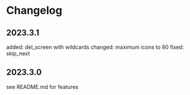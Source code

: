# Changelog

## 2023.3.1

added: del_screen with wildcards
changed: maximum icons to 80
fixed: skip_next

## 2023.3.0

see README.md for features